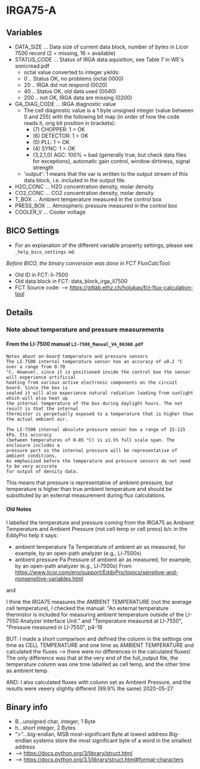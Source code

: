 # IRGA75-A

## Variables
- DATA_SIZE ...  Data size of current data block, number of bytes in Licor 7500 record
  (2 = missing, 16 = available) 
- STATUS_CODE ... Status of IRGA data aquisition, see Table 7 in WE's sonicread.pdf
    - octal value converted to integer yields:
    - 0 .. Status OK, no problems (octal 0000)
    - 20 .. IRGA did not respond (0020)
    - 40 .. Status OK, old data used (0040)
    - 200 .. not OK, IRGA data are missing (0200)
- GA_DIAG_CODE ... IRGA diagnostic value
    - The cell diagnostic value is a 1 byte unsigned integer (value between 0 and 255) with the following bit map (in order of how the code reads it, orig bit position in brackets):
        - (7) CHOPPER: 1 = OK
        - (6) DETECTOR: 1 = OK
        - (5) PLL: 1 = OK
        - (4) SYNC: 1 = OK
        - (3,2,1,0) AGC: 100% = bad (generally true, but check data files for exceptions), automatic gain control, window dirtiness, signal strength
    - 'output': 1 means that the var is written to the output stream of this data block, i.e. included in the
        output file.    
- H2O_CONC ... H2O concentration density, molar density
- CO2_CONC ... CO2 concentration density, molar density
- T_BOX ... Ambient temperature measured in the control box
- PRESS_BOX ... Atmospheric pressure measured in the control box
- COOLER_V ... Cooler voltage

## BICO Settings
- For an explanation of the different variable property settings, please see ```_help_bico_settings.md```.

*Before BICO, the binary conversion was done in FCT FluxCalcTool:*
- Old ID in FCT: li-7500
- Old data block in FCT: data_block_irga_li7500
- FCT Source code: --> https://gitlab.ethz.ch/holukas/fct-flux-calculation-tool

## Details

### Note about temperature and pressure measurements
#### From the LI-7500 manual ```LI-7500_Manual_V4_06360.pdf```
```
Notes about on-board temperature and pressure sensors
The LI-7500 internal temperature sensor has an accuracy of ±0.2 °C over a range from 0-70
°C. However, since it is positioned inside the control box the sensor will experience artificial
heating from various active electronic components on the circuit board. Since the box is
sealed it will also experience natural radiation loading from sunlight which will also heat up
the internal temperature of the box during daylight hours. The net result is that the internal
thermistor is perpetually exposed to a temperature that is higher than the actual ambient air.

The LI-7500 internal absolute pressure sensor has a range of 15-115 kPa. Its accuracy
(between temperatures of 0-85 °C) is ±1.5% full scale span. The enclosure includes a
pressure port so the internal pressure will be representative of ambient conditions.
As emphasized before the temperature and pressure sensors do not need to be very accurate
for output of density data.
```
This means that pressure is representative of ambient pressure, but temperature is higher than
true ambient temperature and should be substituted by an external measurement during flux
calculations.

#### Old Notes
I labelled the temperature and pressure coming from the IRGA75 as Ambient Temperature and Ambient Pressure
(not cell temp or cell press) b/c in the EddyPro help it says:
- ambient temperature	Ta	Temperature of ambient air as measured, for example, by an open-path analyzer (e.g., LI‑7500x)
- ambient pressure	Pa	Pressure of ambient air as measured, for example, by an open-path analyzer (e.g., LI‑7500x)
From <https://www.licor.com/env/support/EddyPro/topics/sensitive-and-nonsensitive-variables.html>

and

I think the IRGA75 measures the AMBIENT TEMPERATURE (not the average cell temperature), I checked the manual:
"An external temperature thermistor is included for measuring ambient temperature outside of the LI-7550 Analyzer
Interface Unit." and
"Temperature measured at LI-7550", "Pressure measured in LI-7550", p4-19

BUT: I made a short comparison and defined the column in the settings one time as CELL TEMPERATURE
and one time as AMBIENT TEMPERATURE and calculated the fluxes --> there were no differences in the calculated
fluxes! The only difference was that at the very end of the full_output file, the temperature column was one
time labelled as cell temp, and the other time as ambient temp.

AND: I also calculated fluxes with column set as Ambient Pressure, and the results were veeery slightly
different (99.9% the same)
2020-05-27

## Binary info
- B...unsigned char, integer, 1 Byte
- h...short integer, 2 Bytes
- ">"...big-endian, MSB most-significant Byte at lowest address
     Big-endian systems store the most significant byte of a word in the smallest address
- --> https://docs.python.org/3/library/struct.html
- --> https://docs.python.org/3.1/library/struct.html#format-characters